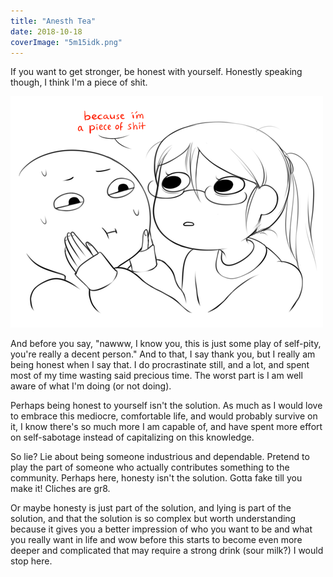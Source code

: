 ```yaml
---
title: "Anesth Tea"
date: 2018-10-18
coverImage: "5m15idk.png"
---
```


If you want to get stronger, be honest with yourself. Honestly speaking though, I think I'm a piece of shit.

![5M15IDk](images/5m15idk.png)

And before you say, "nawww, I know you, this is just some play of self-pity, you're really a decent person." And to that, I say thank you, but I really am being honest when I say that. I do procrastinate still, and a lot, and spent most of my time wasting said precious time. The worst part is I am well aware of what I'm doing (or not doing).

Perhaps being honest to yourself isn't the solution. As much as I would love to embrace this mediocre, comfortable life, and would probably survive on it, I know there's so much more I am capable of, and have spent more effort on self-sabotage instead of capitalizing on this knowledge.

So lie? Lie about being someone industrious and dependable. Pretend to play the part of someone who actually contributes something to the community. Perhaps here, honesty isn't the solution. Gotta fake till you make it! Cliches are gr8.

Or maybe honesty is just part of the solution, and lying is part of the solution, and that the solution is so complex but worth understanding because it gives you a better impression of who you want to be and what you really want in life and wow before this starts to become even more deeper and complicated that may require a strong drink (sour milk?) I would stop here.
